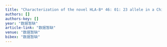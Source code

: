 ```yaml
---
title: "Characterization of the novel HLA-B* 46: 01: 23 allele in a Chinese bone marrow donor."
authors: []
authors-key: []
year: "数据暂缺"
article-link: "数据暂缺"
venue: "数据暂缺"
bibex: "数据暂缺"
---
```

